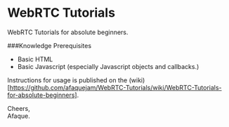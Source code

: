 WebRTC Tutorials
===================
WebRTC Tutorials for absolute beginners.

###Knowledge Prerequisites

* Basic HTML
* Basic Javascript (especially Javascript objects and callbacks.)

Instructions for usage is published on the (wiki)[https://github.com/afaquejam/WebRTC-Tutorials/wiki/WebRTC-Tutorials-for-absolute-beginners].

Cheers,  
Afaque.